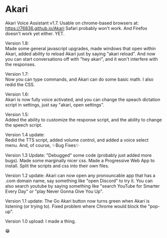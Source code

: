 # Akari
Akari Voice Assistant v1.7.
Usable on chrome-based browsers at: https://76836.github.io/Akari
Safari probably won't work. And Firefox doesn't work yet either. YET.

Version 1.8: <br>
Made some general javascript upgrades, made windows that open within Akari, added ability to reload Akari just by saying "akari reload". And now you can start conversations off with "hey akari", and it won't interfere with the responses.

Version 1.7: <br>
Now you can type commands, and Akari can do some basic math. I also redid the CSS.

Version 1.6: <br>
Akari is now fully voice activated, and you can change the speach dictation script in settings, just say "akari, open settings".

Version 1.5: <br>
Added the ability to customize the response script, and the ability to change the speech script.

Version 1.4 update: <br>
Redid the TTS script, added volume control, and added a voice select menu. And, of course, ✨Bug Fixes✨

Version 1.3 Update: 
"Debugged" some code (probably just added more bugs). 
Made some marginally nicer css. 
Made a Progressive Web App to install. 
Split the scripts and css into their own files.

Version 1.2 update:
Akari can now open any pronouncable app that has a .com domain name, say something like "open Discord" to try it.
You can also search youtube by saying something like "search YouTube for Smarter Every Day" or "play Never Gonna Give You Up".

Version 1.1 update:
The Go Akari button now turns green when Akari is listening (or trying to).
Fixed problem where Chrome would block the "pop-up".

Version 1.0 upload:
I made a thing.

😁
